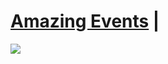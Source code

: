 # [Amazing Events](https://amazingevents-yusti.netlify.app/) | 


<img src='https://i.postimg.cc/NG25NhdC/Captura-de-pantalla-450.png'/>



